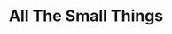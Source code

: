 ---
ee_id: '4168'
site: '1'
type: '2'
long_id: 2014-125 All The Small Things (catalog)
url: 2014-125-all-the-small-things
year: '2014'
medium: Exhibition Catalog
commission:
add_credit: 'Published by WALTHER KöNIG, KöLN, Design by Dave Yun, Photos: Sasha Maric'
dims:
pitch:
ps:
live_url:
related: |-
  [4166] [2014-126-all-the-small-things-trailer] 2014 126 All The Small Things trailer
  [4249] [2014-114-all-the-small-things-tshirt] 2014-114 All The Small Things Tshirt
  [4250] [2014-078-all-the-small-things-edition] 2014-078 All The Small Things Edition
title: All The Small Things
youtube:
imgs: |-
  allthesmallthingscatalog-2014-125-full-01-database-ih.jpg
  allthesmallthingscatalog-2014-125-full-02-database-ih.jpg
  allthesmallthingscatalog-2014-125-full-03-database-ih.jpg
  allthesmallthingscatalog-2014-125-full-05-database-ih.jpg
  allthesmallthingscatalog-2014-125-full-06-database-ih.jpg
  allthesmallthingscatalog-2014-125-full-07-database-ih.jpg
  allthesmallthingscatalog-2014-125-full-04-database-ih.jpg
  allthesmallthingscatalog-2014-125-full-08-database-ih.jpg
  allthesmallthingscatalog-2014-125-full-09-database-ih.jpg
  allthesmallthingscatalog-2014-125-full-11-database-ih.jpg
  allthesmallthingscatalog-2014-125-full-12-database-ih.jpg
  allthesmallthingscatalog-2014-125-full-13-database-ih.jpg
  allthesmallthingscatalog-2014-125-full-10-database-ih.jpg
  allthesmallthingscatalog-2014-125-full-15-database-ih.jpg
  allthesmallthingscatalog-2014-125-full-14-database-ih.jpg
subheading: "(Catalog)"
year2: '2014'
download:
add_credits:
related_code:
! '':
layout: things-i-made
---